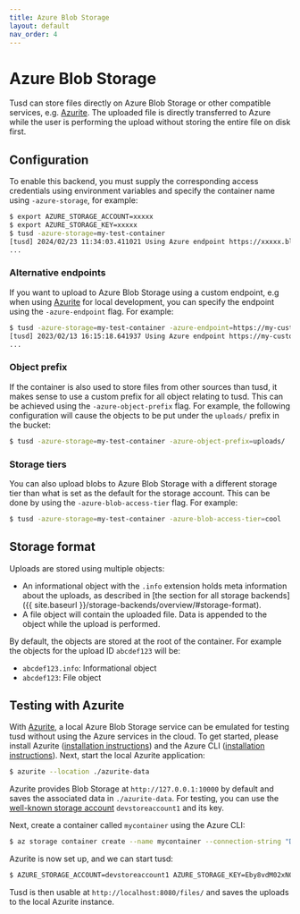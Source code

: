 ```yaml
---
title: Azure Blob Storage
layout: default
nav_order: 4
---
```


# Azure Blob Storage

Tusd can store files directly on Azure Blob Storage or other compatible services, e.g. [Azurite](https://learn.microsoft.com/en-us/azure/storage/common/storage-use-azurite?tabs=visual-studio%2Cblob-storage). The uploaded file is directly transferred to Azure while the user is performing the upload without storing the entire file on disk first.

## Configuration

To enable this backend, you must supply the corresponding access credentials using environment variables and specify the container name using `-azure-storage`, for example:

```bash
$ export AZURE_STORAGE_ACCOUNT=xxxxx
$ export AZURE_STORAGE_KEY=xxxxx
$ tusd -azure-storage=my-test-container
[tusd] 2024/02/23 11:34:03.411021 Using Azure endpoint https://xxxxx.blob.core.windows.net.
...
```

### Alternative endpoints

If you want to upload to Azure Blob Storage using a custom endpoint, e.g when using [Azurite](https://learn.microsoft.com/en-us/azure/storage/common/storage-configure-connection-string#configure-a-connection-string-for-azurite) for local development,
you can specify the endpoint using the `-azure-endpoint` flag. For example:

```bash
$ tusd -azure-storage=my-test-container -azure-endpoint=https://my-custom-endpoint.com
[tusd] 2023/02/13 16:15:18.641937 Using Azure endpoint https://my-custom-endpoint.com.
...
```

### Object prefix

If the container is also used to store files from other sources than tusd, it makes sense to use a custom prefix for all object relating to tusd. This can be achieved using the `-azure-object-prefix` flag. For example, the following configuration will cause the objects to be put under the `uploads/` prefix in the bucket:

```bash
$ tusd -azure-storage=my-test-container -azure-object-prefix=uploads/
```

### Storage tiers

You can also upload blobs to Azure Blob Storage with a different storage tier than what is set as the default for the storage account. This can be done by using the `-azure-blob-access-tier` flag. For example:

```bash
$ tusd -azure-storage=my-test-container -azure-blob-access-tier=cool
```

## Storage format

Uploads are stored using multiple objects:

- An informational object with the `.info` extension holds meta information about the uploads, as described in [the section for all storage backends]({{ site.baseurl }}/storage-backends/overview/#storage-format).
- A file object will contain the uploaded file. Data is appended to the object while the upload is performed. 

By default, the objects are stored at the root of the container. For example the objects for the upload ID `abcdef123` will be:

- `abcdef123.info`: Informational object
- `abcdef123`: File object

## Testing with Azurite

With [Azurite](https://learn.microsoft.com/en-us/azure/storage/common/storage-use-azurite?tabs=npm%2Cblob-storage), a local Azure Blob Storage service can be emulated for testing tusd without using the Azure services in the cloud. To get started, please install Azurite ([installation instructions](https://learn.microsoft.com/en-us/azure/storage/common/storage-use-azurite?tabs=npm%2Cblob-storage#install-azurite)) and the Azure CLI ([installation instructions](https://learn.microsoft.com/en-us/cli/azure/install-azure-cli#install)). Next, start the local Azurite application:

```sh
$ azurite --location ./azurite-data
```

Azurite provides Blob Storage at `http://127.0.0.1:10000` by default and saves the associated data in `./azurite-data`. For testing, you can use the [well-known storage account](https://learn.microsoft.com/en-us/azure/storage/common/storage-use-azurite?tabs=npm%2Cblob-storage#well-known-storage-account-and-key) `devstoreaccount1` and its key.

Next, create a container called `mycontainer` using the Azure CLI:

```sh
$ az storage container create --name mycontainer --connection-string "DefaultEndpointsProtocol=http;AccountName=devstoreaccount1;AccountKey=Eby8vdM02xNOcqFlqUwJPLlmEtlCDXJ1OUzFT50uSRZ6IFsuFq2UVErCz4I6tq/K1SZFPTOtr/KBHBeksoGMGw==;BlobEndpoint=http://127.0.0.1:10000/devstoreaccount1;"
```

Azurite is now set up, and we can start tusd:

```sh
$ AZURE_STORAGE_ACCOUNT=devstoreaccount1 AZURE_STORAGE_KEY=Eby8vdM02xNOcqFlqUwJPLlmEtlCDXJ1OUzFT50uSRZ6IFsuFq2UVErCz4I6tq/K1SZFPTOtr/KBHBeksoGMGw== ./tusd -azure-storage=mycontainer -azure-endpoint=http://127.0.0.1:10000
```

Tusd is then usable at `http://localhost:8080/files/` and saves the uploads to the local Azurite instance.
